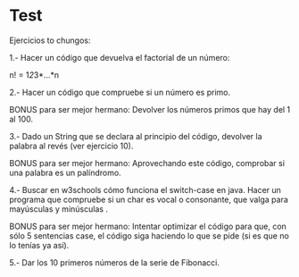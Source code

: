# Test

Ejercicios to chungos: 

1.- Hacer un código que devuelva el factorial de un número:

 n! = 1*2*3*...*n 

2.- Hacer un código que compruebe si un número es primo.

BONUS para ser mejor hermano: Devolver los números primos que hay del 1 al 100.

3.- Dado un String que se declara al principio del código, devolver la palabra al revés (ver ejercicio 10).

BONUS para ser mejor hermano: Aprovechando este código, comprobar si una palabra es un palíndromo.

4.- Buscar en w3schools cómo funciona el switch-case en java. Hacer un programa que compruebe si un char es vocal o consonante, que valga para mayúsculas y minúsculas .

BONUS para ser mejor hermano: Intentar optimizar el código para que, con sólo 5 sentencias case, el código siga haciendo lo que se pide (si es que no lo tenías ya así).

5.- Dar los 10 primeros números de la serie de Fibonacci.


